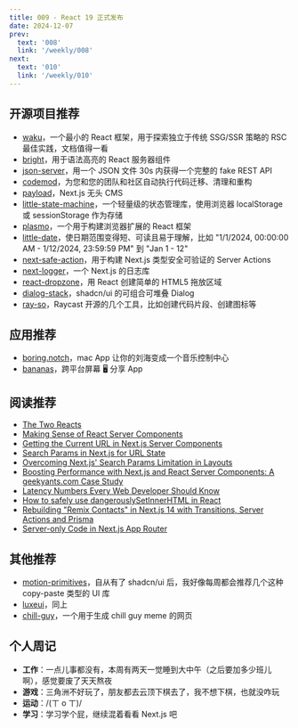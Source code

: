 ```yaml
---
title: 009 - React 19 正式发布
date: 2024-12-07
prev:
  text: '008'
  link: '/weekly/008'
next:
  text: '010'
  link: '/weekly/010'
---
```


## 开源项目推荐

- [waku](https://waku.gg)，一个最小的 React 框架，用于探索独立于传统 SSG/SSR 策略的 RSC 最佳实践，文档值得一看
- [bright](https://github.com/code-hike/bright)，用于语法高亮的 React 服务器组件
- [json-server](https://github.com/typicode/json-server)，用一个 JSON 文件 30s 内获得一个完整的 fake REST API
- [codemod](https://github.com/codemod-com/codemod)，为您和您的团队和社区自动执行代码迁移、清理和重构
- [payload](https://github.com/payloadcms/payload)，Next.js 无头 CMS
- [little-state-machine](https://github.com/beekai-oss/little-state-machine)，一个轻量级的状态管理库，使用浏览器 localStorage 或 sessionStorage 作为存储
- [plasmo](https://github.com/PlasmoHQ/plasmo)，一个用于构建浏览器扩展的 React 框架
- [little-date](https://github.com/vercel/little-date)，使日期范围变得短、可读且易于理解，比如 "1/1/2024, 00:00:00 AM - 1/12/2024, 23:59:59 PM" 到 "Jan 1 - 12"
- [next-safe-action](https://github.com/TheEdoRan/next-safe-action)，用于构建 Next.js 类型安全可验证的 Server Actions
- [next-logger](https://github.com/sainsburys-tech/next-logger)，一个 Next.js 的日志库
- [react-dropzone](https://github.com/react-dropzone/react-dropzone)，用 React 创建简单的 HTML5 拖放区域
- [dialog-stack](https://github.com/haydenbleasel/dialog-stack)，shadcn/ui 的可组合可堆叠 Dialog
- [ray-so](https://github.com/raycast/ray-so)，Raycast 开源的几个工具，比如创建代码片段、创建图标等

## 应用推荐

- [boring.notch](https://github.com/TheBoredTeam/boring.notch)，mac App 让你的刘海变成一个音乐控制中心
- [bananas](https://github.com/mistweaverco/bananas)，跨平台屏幕 🖥️ 分享 App

## 阅读推荐

- [The Two Reacts](https://overreacted.io/the-two-reacts)
- [Making Sense of React Server Components](https://www.joshwcomeau.com/react/server-components)
- [Getting the Current URL in Next.js Server Components](https://www.propelauth.com/post/getting-url-in-next-server-components)
- [Search Params in Next.js for URL State](https://www.robinwieruch.de/next-search-params/)
- [Overcoming Next.js' Search Params Limitation in Layouts](https://www.nico.fyi/blog/workaround-layout-has-no-search-params)
- [Boosting Performance with Next.js and React Server Components: A geekyants.com Case Study](https://geekyants.com/blog/boosting-performance-with-nextjs-and-react-server-components-a-geekyantscom-case-study)
- [Latency Numbers Every Web Developer Should Know](https://vercel.com/blog/latency-numbers-every-web-developer-should-know)
- [How to safely use dangerouslySetInnerHTML in React](https://deadsimplechat.com/blog/how-to-safely-use-dangerouslysetinnerhtml-in-react/)
- [Rebuilding "Remix Contacts" in Next.js 14 with Transitions, Server Actions and Prisma](https://aurorascharff.no/posts/rebuilding-remix-contacts-in-nextjs-14-with-transitions-server-actions-and-prisma)
- [Server-only Code in Next.js App Router](https://www.builder.io/blog/server-only-next-app-router)

## 其他推荐

- [motion-primitives](https://github.com/ibelick/motion-primitives)，自从有了 shadcn/ui 后，我好像每周都会推荐几个这种 copy-paste 类型的 UI 库
- [luxeui](https://www.luxeui.com/)，同上
- [chill-guy](https://github.com/sujjeee/chill-guy)，一个用于生成 chill guy meme 的网页

## 个人周记

- **工作**：一点儿事都没有，本周有两天一觉睡到大中午（之后要加多少班儿啊），感觉要废了天天熬夜
- **游戏**：三角洲不好玩了，朋友都去云顶下棋去了，我不想下棋，也就没咋玩
- **运动**：/(ㄒ o ㄒ)/
- **学习**：学习学个屁，继续混着看看 Next.js 吧
